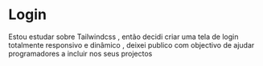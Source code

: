 # Login
Estou estudar sobre Tailwindcss , então decidi criar uma tela de login totalmente responsivo e dinâmico , deixei publico com objectivo de ajudar programadores a incluir nos seus projectos
